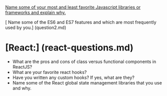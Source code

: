 [Name some of your most and least favorite Javascript libraries or frameworks and explain why.](question1.md)

[ Name some of the ES6 and ES7 features and which are most frequently used by you.] (question2.md)
# [React:] (react-questions.md)
<ul> 
<li> What are the pros and cons of class versus functional components in ReactJS?</li>
<li>What are your favorite react hooks?</li>
<li> Have you written any custom hooks? If yes, what are they?</li>
<li>Name some of the React global state management libraries that you use and why.</li>
</ul>